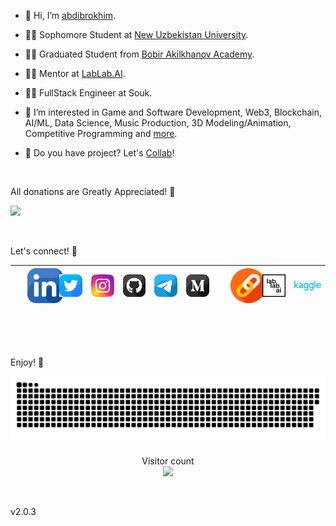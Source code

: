 - 👋 Hi, I’m [abdibrokhim](https://www.linkedin.com/in/abdibrokhim/).
- 🧑‍🎓 Sophomore Student at [New Uzbekistan University](https://newuu.uz).
- 👨‍🎓 Graduated Student from [Bobir Akilkhanov Academy](https://ba.uz).
- 🧑‍🎓 Mentor at [LabLab.AI](https://lablab.ai).
- 🧑‍🎓 FullStack Engineer at Souk.
- 👀 I’m interested in Game and Software Development, Web3, Blockchain, AI/ML, Data Science, Music Production, 3D Modeling/Animation, Competitive Programming and [more](https://www.youtube.com/watch?v=pKdBFeewZYE).

- 💞️ Do you have project? Let's [Collab](mailto:abdibrokhim@gmail.com)!


<br/>


All donations are Greatly Appreciated! 💛 


<a href="https://www.buymeacoffee.com/abdibrokhim" target="_blank"><img src="https://img.buymeacoffee.com/button-api/?text=Buy me a coffee&emoji=&slug=abdibrokhim&button_colour=FFDD00&font_colour=000000&font_family=Cookie&outline_colour=000000&coffee_colour=ffffff" /></a>

<br/>

Let's connect! 💜 

|   <a style="margin-left: 20px;" href="https://www.linkedin.com/in/abdibrokhim/" target="_blank"><img width="60" src="icons/linkedin.png"/></a>    |     <a href="https://twitter.com/abdibrokhim" target="_blank"><img width="60" src="icons/twitter.png"/></a> |     <a href="https://www.instagram.com/_abdibrokhim/" target="_blank"><img width="60" src="icons/instagram.png"/></a>     |     <a href="https://github.com/abdibrokhim" target="_blank"><img width="60" src="icons/github.png"/></a>      |     <a href="https://t.me/abdibrokhim" target="_blank"><img width="60" src="icons/telegram.png"/></a> |     <a href="https://medium.com/@abdibrokhim" target="_blank"><img width="60" src="icons/medium.png"/></a>     |  <a style="margin-left: 20px;" href="https://linktr.ee/abdibrokhim" target="_blank"><img width="60" src="icons/link.png"/></a> |   <a href="https://lablab.ai" target="_blank"><img width="60" src="icons/lablab.png"/></a> |  <a href="https://www.kaggle.com/loneguy" target="_blank"><img width="70" src="icons/kaggle.svg"/></a>  |
| :----:        |    :----:   |     :----:    |    :----:   |    :----:   | :----:   |  :----:   |  :----:   |   :---:  |

<br/>


<!-- -
abdibrokhim/abdibrokhim is a ✨ special ✨ repository because its `README.md` (this file) appears on your GitHub profile.
You can click the Preview link to take a look at your changes.
--->

<br/>
<br/>

Enjoy! 💚

<!-- snake github progress -->
<a href=#><img src="icons/snake.svg"></a>

<!-- visiros count -->
<p align="center">
  Visitor count
  <br/>
  <img src="https://profile-counter.glitch.me/abdibrokhim/count.svg" />
</p>


<br/>


<!-- Widget -->
<!-- <script data-name="BMC-Widget" data-cfasync="false" src="https://cdnjs.buymeacoffee.com/1.0.0/widget.prod.min.js" data-id="abdibrokhim" data-description="Support me on Buy me a coffee!" data-message="All donations are Greatly Appreciated!" data-color="#BD5FFF" data-position="Right" data-x_margin="18" data-y_margin="18"></script> -->


v2.0.3
